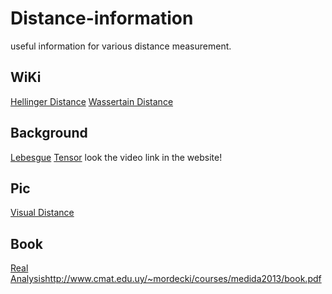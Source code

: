 # Distance-information
useful information for various distance measurement.

## WiKi
[Hellinger Distance](https://en.wikipedia.org/wiki/Hellinger_distance)
[Wassertain Distance](https://en.wikipedia.org/wiki/Wasserstein_metric)

## Background
[Lebesgue](https://blog.sciencenet.cn/blog-752541-831225.html)
[Tensor](https://blog.csdn.net/qimo601/article/details/109959663) look the video link in the website!

## Pic
[Visual Distance](https://twitter.com/gabrielpeyre/status/1299656980911587328)

## Book
[Real Analysis]()http://www.cmat.edu.uy/~mordecki/courses/medida2013/book.pdf

